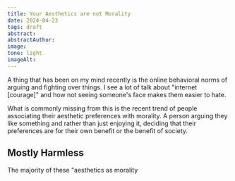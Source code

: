 ```yaml
---
title: Your Aesthetics are not Morality
date: 2024-04-23
tags: draft
abstract:
abstractAuthor: 
image:
tone: light
imageAlt: 
---
```


A thing that has been on my mind recently is the online behavioral norms of arguing and fighting over things.
I see a lot of talk about "internet [courage]" and how not seeing someone's face makes them easier to hate.

What is commonly missing from this is the recent trend of people associating their aesthetic preferences with morality.
A person arguing they like something and rather than just enjoying it, deciding that their preferences are for their
own benefit or the benefit of society.

## Mostly Harmless

The majority of these "aesthetics as morality 